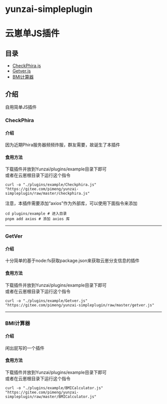 # yunzai-simpleplugin
# 云崽单JS插件

## 目录
 - [CheckPhira.js](https://gitee.com/pimeng/yunzai-simpleplugin#CheckPhira)
 - [Getver.js](https://gitee.com/pimeng/yunzai-simpleplugin#GetVer)
 - [BMI计算器](https://gitee.com/pimeng/yunzai-simpleplugin#BMI计算器)

## 介绍
自用简单JS插件

### CheckPhira
#### 介绍
因为近期Phira服务器频频炸服，群友需要，故诞生了本插件

#### 食用方法
下载插件并放到Yunzai/plugins/example目录下即可<br>
或者在云崽根目录下运行这个指令   
``` 
curl -o "./plugins/example/Checkphira.js" "https://gitee.com/pimeng/yunzai-simpleplugin/raw/master/checkphira.js"
```
注意，本插件需要添加“axios”作为外部库，可以使用下面指令来添加
```
cd plugins/example # 进入目录
pnpm add axios # 添加 axios 库
```

***

### GetVer
#### 介绍
十分简单的基于node:fs获取package.json来获取云崽分支信息的插件

#### 食用方法
下载插件并放到Yunzai/plugins/example目录下即可<br>
或者在云崽根目录下运行这个指令   
``` 
curl -o "./plugins/example/Getver.js" "https://gitee.com/pimeng/yunzai-simpleplugin/raw/master/getver.js"
```


***

### BMI计算器
#### 介绍   

闲出屁写的一个插件

#### 食用方法
下载插件并放到Yunzai/plugins/example目录下即可<br>
或者在云崽根目录下运行这个指令   
``` 
curl -o "./plugins/example/BMICalculator.js" "https://gitee.com/pimeng/yunzai-simpleplugin/raw/master/BMICalculator.js"
```


